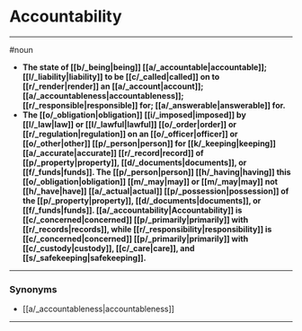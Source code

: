 # Accountability
---
#noun
- **The state of [[b/_being|being]] [[a/_accountable|accountable]]; [[l/_liability|liability]] to be [[c/_called|called]] on to [[r/_render|render]] an [[a/_account|account]]; [[a/_accountableness|accountableness]]; [[r/_responsible|responsible]] for; [[a/_answerable|answerable]] for.**
- **The [[o/_obligation|obligation]] [[i/_imposed|imposed]] by [[l/_law|law]] or [[l/_lawful|lawful]] [[o/_order|order]] or [[r/_regulation|regulation]] on an [[o/_officer|officer]] or [[o/_other|other]] [[p/_person|person]] for [[k/_keeping|keeping]] [[a/_accurate|accurate]] [[r/_record|record]] of [[p/_property|property]], [[d/_documents|documents]], or [[f/_funds|funds]]. The [[p/_person|person]] [[h/_having|having]] this [[o/_obligation|obligation]] [[m/_may|may]] or [[m/_may|may]] not [[h/_have|have]] [[a/_actual|actual]] [[p/_possession|possession]] of the [[p/_property|property]], [[d/_documents|documents]], or [[f/_funds|funds]]. [[a/_accountability|Accountability]] is [[c/_concerned|concerned]] [[p/_primarily|primarily]] with [[r/_records|records]], while [[r/_responsibility|responsibility]] is [[c/_concerned|concerned]] [[p/_primarily|primarily]] with [[c/_custody|custody]], [[c/_care|care]], and [[s/_safekeeping|safekeeping]].**
---
### Synonyms
- [[a/_accountableness|accountableness]]
---
